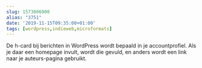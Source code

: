 ```yaml
---
slug: 1573806900
alias: "3751"
date: '2019-11-15T09:35:00+01:00'
tags: [wordpress,indieweb,microformats]
---
```

De h-card bij berichten in WordPress wordt bepaald in je accountprofiel. Als je daar een homepage invult, wordt die gevuld, en anders wordt een link naar je auteurs-pagina gebruikt.
